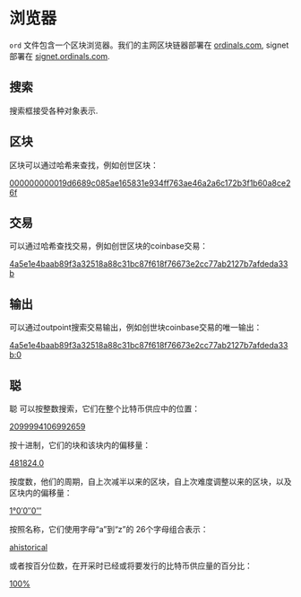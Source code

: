 浏览器
================

`ord` 文件包含一个区块浏览器。我们的主网区块链器部署在 [ordinals.com](https://ordinals.com), signet部署在
[signet.ordinals.com](https://signet.ordinals.com).

搜索
------

搜索框接受各种对象表示.

区块
------

区块可以通过哈希来查找，例如创世区块：

[000000000019d6689c085ae165831e934ff763ae46a2a6c172b3f1b60a8ce26f](https://ordinals.com/search/000000000019d6689c085ae165831e934ff763ae46a2a6c172b3f1b60a8ce26f)

交易
------

可以通过哈希查找交易，例如创世区块的coinbase交易：

[4a5e1e4baab89f3a32518a88c31bc87f618f76673e2cc77ab2127b7afdeda33b](https://ordinals.com/search/4a5e1e4baab89f3a32518a88c31bc87f618f76673e2cc77ab2127b7afdeda33b)

输出
------

可以通过outpoint搜索交易输出，例如创世块coinbase交易的唯一输出：

[4a5e1e4baab89f3a32518a88c31bc87f618f76673e2cc77ab2127b7afdeda33b:0](https://ordinals.com/search/4a5e1e4baab89f3a32518a88c31bc87f618f76673e2cc77ab2127b7afdeda33b:0)

聪
------

聪 可以按整数搜索，它们在整个比特币供应中的位置：

[2099994106992659](https://ordinals.com/search/2099994106992659)

按十进制，它们的块和该块内的偏移量：

[481824.0](https://ordinals.com/search/481824.0)

按度数，他们的周期，自上次减半以来的区块，自上次难度调整以来的区块，以及区块内的偏移量：

[1°0′0″0‴](https://ordinals.com/search/1°0′0″0‴)

按照名称，它们使用字母“a”到“z”的 26个字母组合表示：

[ahistorical](https://ordinals.com/search/ahistorical)

或者按百分位数，在开采时已经或将要发行的比特币供应量的百分比：

[100%](https://ordinals.com/search/100%)
